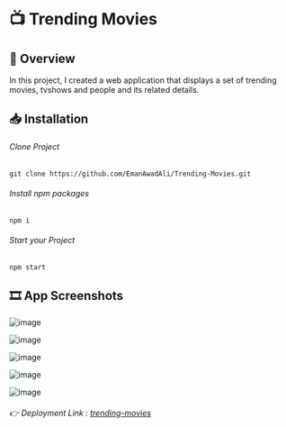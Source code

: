 #  📺 Trending Movies
## 📌 Overview
In this project, I created a web application that displays a set of trending movies, tvshows and people and its related details.

## 📥 Installation

###### Clone Project
```
git clone https://github.com/EmanAwadAli/Trending-Movies.git
```
###### Install npm packages
```
npm i
```
###### Start your Project
```
npm start
```
## 🎞️ App Screenshots

![image](https://github.com/EmanAwadAli/Trending-Movies/assets/54704537/fa5b1bbc-50ec-45cc-b5f9-ddfce6213d3d)

![image](https://github.com/EmanAwadAli/Trending-Movies/assets/54704537/53e4d2fb-5fcb-4614-8052-777b71226ea2)

![image](https://github.com/EmanAwadAli/Trending-Movies/assets/54704537/e52a17f0-d9a6-4af0-9959-44cf0391b608)

![image](https://github.com/EmanAwadAli/Trending-Movies/assets/54704537/a4a33a6e-9e2c-4067-95ba-e534f3aeaf66)

![image](https://github.com/EmanAwadAli/Trending-Movies/assets/54704537/4797b59f-e749-4306-bf69-b349f4f3a782)

###### 👉 Deployment Link : [trending-movies](https://trending-movies-ashen.vercel.app/)
